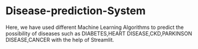 # Disease-prediction-System
Here, we have used different Machine Learning Algorithms to predict the possibility of diseases such as DIABETES,HEART DISEASE,CKD,PARKINSON DISEASE,CANCER with the help of Streamlit.
